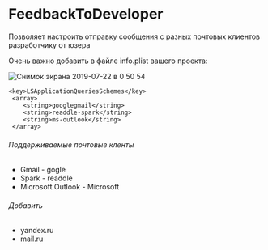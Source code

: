 # FeedbackToDeveloper
Позволяет настроить отправку сообщения с разных почтовых клиентов разработчику от юзера

Очень важно добавить в файле info.plist вашего проекта:

![Снимок экрана 2019-07-22 в 0 50 54](https://user-images.githubusercontent.com/23454470/61597672-ff5ead00-ac1b-11e9-85f3-db21ed4a8f54.png)

```
<key>LSApplicationQueriesSchemes</key>
 <array>
	<string>googlegmail</string>
	<string>readdle-spark</string>
	<string>ms-outlook</string>
 </array>

```
###### Поддерживаемые почтовые кленты 

- Gmail - gogle 
- Spark - readdle
- Microsoft Outlook - Microsoft

###### Добавить 

- yandex.ru 
- mail.ru
